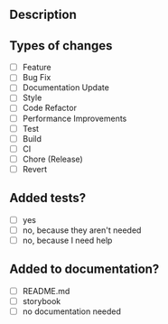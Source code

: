 <!--- Provide a general summary of your changes in the Title above -->

## Description
<!--- Describe your changes in detail -->

## Types of changes
<!--- What types of changes does your code introduce? Put an `x` in all the boxes that apply: -->
- [ ] Feature
- [ ] Bug Fix
- [ ] Documentation Update
- [ ] Style
- [ ] Code Refactor
- [ ] Performance Improvements
- [ ] Test
- [ ] Build
- [ ] CI
- [ ] Chore (Release)
- [ ] Revert

## Added tests?

- [ ] yes
- [ ] no, because they aren't needed
- [ ] no, because I need help

## Added to documentation?

- [ ] README.md
- [ ] storybook
- [ ] no documentation needed
